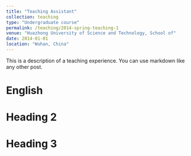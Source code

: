 ```yaml
---
title: "Teaching Assistant"
collection: teaching
type: "Undergraduate course"
permalink: /teaching/2014-spring-teaching-1
venue: "Huazhong University of Science and Technology, School of"
date: 2014-01-01
location: "Wuhan, China"
---
```


This is a description of a teaching experience. You can use markdown like any other post.

English
======

Heading 2
======

Heading 3
======
